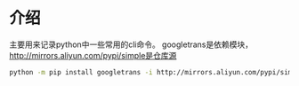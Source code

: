# 介绍
主要用来记录python中一些常用的cli命令。
googletrans是依赖模块，http://mirrors.aliyun.com/pypi/simple是仓库源
```bash
python -m pip install googletrans -i http://mirrors.aliyun.com/pypi/simple --trusted-host mirrors.aliyun.com
```